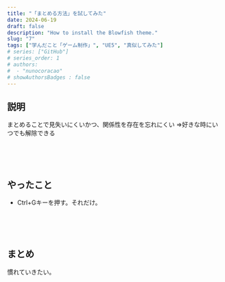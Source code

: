 ```yaml
---
title: "「まとめる方法」を試してみた"
date: 2024-06-19
draft: false
description: "How to install the Blowfish theme."
slug: "7"
tags: ["学んだこと「ゲーム制作」", "UE5", "真似してみた"]
# series: ["GitHub"]
# series_order: 1
# authors:
#  - "nunocoracao"
# showAuthorsBadges : false 
---
```


## 説明
まとめることで見失いにくいかつ、関係性を存在を忘れにくい
⇒好きな時にいつでも解除できる 


<br><br><br>
## やったこと
- Ctrl+Gキーを押す。それだけ。



<br><br><br>
## まとめ

慣れていきたい。




